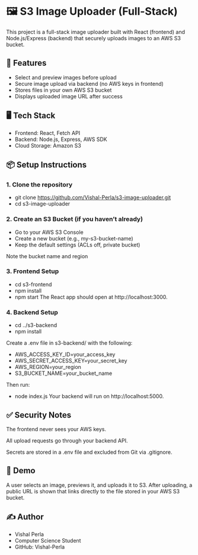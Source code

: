 # 🖼️ S3 Image Uploader (Full-Stack)

This project is a full-stack image uploader built with React (frontend) and Node.js/Express (backend) that securely uploads images to an AWS S3 bucket.

## 🚀 Features

- Select and preview images before upload  
- Secure image upload via backend (no AWS keys in frontend)  
- Stores files in your own AWS S3 bucket  
- Displays uploaded image URL after success  

## 🖥️ Tech Stack

- Frontend: React, Fetch API  
- Backend: Node.js, Express, AWS SDK  
- Cloud Storage: Amazon S3  

## 📦 Setup Instructions

### 1. Clone the repository

- git clone https://github.com/Vishal-Perla/s3-image-uploader.git
- cd s3-image-uploader

### 2. Create an S3 Bucket (if you haven’t already)

- Go to your AWS S3 Console
- Create a new bucket (e.g., my-s3-bucket-name)
- Keep the default settings (ACLs off, private bucket)

Note the bucket name and region

### 3. Frontend Setup

- cd s3-frontend
- npm install
- npm start
The React app should open at http://localhost:3000.

### 4. Backend Setup

- cd ../s3-backend
- npm install

Create a .env file in s3-backend/ with the following:
- AWS_ACCESS_KEY_ID=your_access_key
- AWS_SECRET_ACCESS_KEY=your_secret_key
- AWS_REGION=your_region
- S3_BUCKET_NAME=your_bucket_name

Then run:
- node index.js
Your backend will run on http://localhost:5000.


## ✅ Security Notes

The frontend never sees your AWS keys.

All upload requests go through your backend API.

Secrets are stored in a .env file and excluded from Git via .gitignore.


## 📸 Demo

A user selects an image, previews it, and uploads it to S3. After uploading, a public URL is shown that links directly to the file stored in your AWS S3 bucket.


## ✍️ Author
- Vishal Perla
- Computer Science Student
- GitHub: Vishal-Perla
